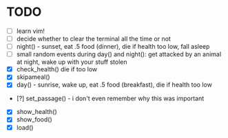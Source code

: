 # TODO

- [ ] learn vim!
- [ ] decide whether to clear the terminal all the time or not
- [ ] night() - sunset, eat .5 food (dinner), die if health too low, fall asleep
- [ ] small random events during day() and night(): get attacked by an animal at night, wake up with your stuff stolen 
- [x] check_health() die if too low
- [x] skipameal()
- [x] day() - sunrise, wake up, eat .5 food (breakfast), die if health too low
- [?] set_passage() - i don't even remember why this was important
- [x] show_health()
- [x] show_food()
- [x] load()

